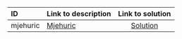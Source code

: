 | ID | Link to description | Link to solution |
|:---|:---|:---:|
| mjehuric | [Mjehuric](https://open.kattis.com/problems/mjehuric) | [Solution](https://github.com/versenyi98/kattis-solutions/tree/main/solutions/Mjehuric)|
